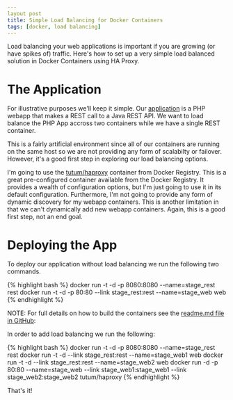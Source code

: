 ```yaml
---
layout post
title: Simple Load Balancing for Docker Containers
tags: [docker, load balancing]
---
```


Load balancing your web applications is important if you are growing
(or have spikes of) traffic. Here's how to set up a very simple load
balanced solution in Docker Containers using HA Proxy.

# The Application

For illustrative purposes we'll keep it simple. Our
[application](https://github.com/rgardler/AzureDevTestDeploy) is a PHP
webapp that makes a REST call to a Java REST API. We want to load
balance the PHP App accross two containers while we have a single REST
container.

This is a fairly artificial environment since all of our containers
are running on the same host so we are not providing any form of
scalabilty or failover. However, it's a good first step in exploring
our load balancing options.

I'm going to use the
[tutum/haproxy](https://hub.docker.com/r/tutum/haproxy/) container
from Docker Registry. This is a great pre-configured container
available from the Docker Registry. It provides a wealth of
configuration options, but I'm just going to use it in its default
configuration. Furthermore, I'm not going to provide any form of
dynamic discovery for my webapp containers. This is another limitation
in that we can't dynamically add new webapp containers. Again, this is
a good first step, not an end goal.

# Deploying the App

To deploy our application without load balancing we run the following
two commands.

{% highlight bash %}
docker run -t -d -p 8080:8080 --name=stage_rest rest
docker run -t -d -p 80:80 --link stage_rest:rest --name=stage_web web
{% endhighlight %}

NOTE: For full details on how to build the containers see the
[readme.md file in
GitHub](https://github.com/rgardler/AzureDevTestDeploy):

In order to add load balancing we run the following:

{% highlight bash %}
docker run -t -d -p 8080:8080 --name=stage_rest rest
docker run -t -d --link stage_rest:rest --name=stage_web1 web
docker run -t -d --link stage_rest:rest --name=stage_web2 web
docker run -d -p 80:80 --name=stage_web --link stage_web1:stage_web1 --link stage_web2:stage_web2 tutum/haproxy
{% endhighlight %}

That's it!

